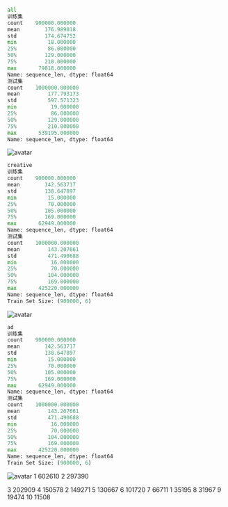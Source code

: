  ```python
all
训练集
count    900000.000000
mean        176.989018
std         174.674752
min          18.000000
25%          86.000000
50%         129.000000
75%         210.000000
max       79818.000000
Name: sequence_len, dtype: float64
测试集
count    1000000.000000
mean         177.793173
std          597.571323
min           19.000000
25%           86.000000
50%          129.000000
75%          210.000000
max       539195.000000
Name: sequence_len, dtype: float64
 ```
![avatar](Picture/savepic_all.jpg)

 ```python
creative
训练集
count    900000.000000
mean        142.563717
std         138.647897
min          15.000000
25%          70.000000
50%         105.000000
75%         169.000000
max       62949.000000
Name: sequence_len, dtype: float64
测试集
count    1000000.000000
mean         143.207661
std          471.490688
min           16.000000
25%           70.000000
50%          104.000000
75%          169.000000
max       425220.000000
Name: sequence_len, dtype: float64
Train Set Size: (900000, 6)
 ```
![avatar](Picture/savepic_creative.jpg)

 ```python
ad
训练集
count    900000.000000
mean        142.563717
std         138.647897
min          15.000000
25%          70.000000
50%         105.000000
75%         169.000000
max       62949.000000
Name: sequence_len, dtype: float64
测试集
count    1000000.000000
mean         143.207661
std          471.490688
min           16.000000
25%           70.000000
50%          104.000000
75%          169.000000
max       425220.000000
Name: sequence_len, dtype: float64
Train Set Size: (900000, 6)
 ```
![avatar](Picture/savepic_ad.png)
1    602610
2    297390

3     202909
4     150578
2     149271
5     130667
6     101720
7      66711
1      35195
8      31967
9      19474
10     11508